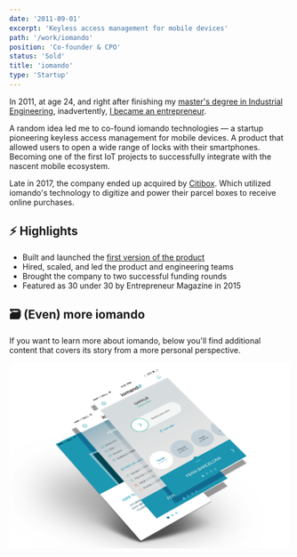 ```yaml
---
date: '2011-09-01'
excerpt: 'Keyless access management for mobile devices'
path: '/work/iomando'
position: 'Co-founder & CPO'
status: 'Sold'
title: 'iomando'
type: 'Startup'
---
```


In 2011, at age 24, and right after finishing my [master's degree in Industrial Engineering](/blog/2013/industrial-engineer), inadvertently, [I became an entrepreneur](/blog/2013/iomando-prologue).

A random idea led me to co-found iomando technologies — a startup pioneering keyless access management for mobile devices. A product that allowed users to open a wide range of locks with their smartphones. Becoming one of the first IoT projects to successfully integrate with the nascent mobile ecosystem.

Late in 2017, the company ended up acquired by [Citibox](https://www.citibox.com/). Which utilized iomando's technology to digitize and power their parcel boxes to receive online purchases.

## ⚡️ Highlights

- Built and launched the [first version of the product](/blog/2013/iomando-10)
- Hired, scaled, and led the product and engineering teams
- Brought the company to two successful funding rounds
- Featured as 30 under 30 by Entrepreneur Magazine in 2015

## 🗃 (Even) more iomando

If you want to learn more about iomando, below you'll find additional content that covers its story from a more personal perspective.

![iomando mobile app](../../../img/pages/iomando-app.jpg 'iomando mobile app')

